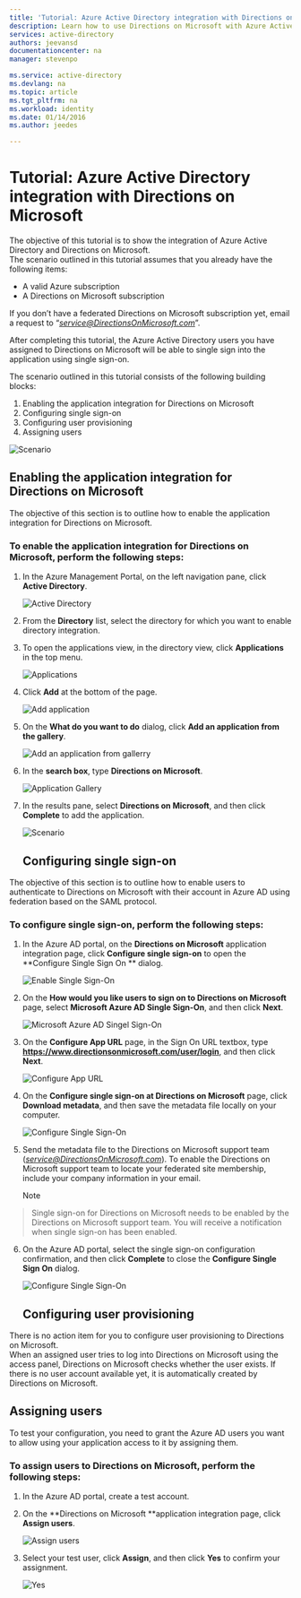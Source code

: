 ```yaml
---
title: 'Tutorial: Azure Active Directory integration with Directions on Microsoft | Microsoft Azure'
description: Learn how to use Directions on Microsoft with Azure Active Directory to enable single sign-on, automated provisioning, and more!
services: active-directory
authors: jeevansd
documentationcenter: na
manager: stevenpo

ms.service: active-directory
ms.devlang: na
ms.topic: article
ms.tgt_pltfrm: na
ms.workload: identity
ms.date: 01/14/2016
ms.author: jeedes

---
```

# Tutorial: Azure Active Directory integration with Directions on Microsoft
The objective of this tutorial is to show the integration of Azure Active Directory and Directions on Microsoft.  
The scenario outlined in this tutorial assumes that you already have the following items:

* A valid Azure subscription
* A Directions on Microsoft subscription

If you don’t have a federated Directions on Microsoft subscription yet, email a request to “*service@DirectionsOnMicrosoft.com*”.

After completing this tutorial, the Azure Active Directory users you have assigned to Directions on Microsoft will be able to single sign into the application using single sign-on.

The scenario outlined in this tutorial consists of the following building blocks:

1. Enabling the application integration for Directions on Microsoft
2. Configuring single sign-on
3. Configuring user provisioning
4. Assigning users

![Scenario](./media/active-directory-saas-directions-microsoft-tutorial/IC786877.png "Scenario")

## Enabling the application integration for Directions on Microsoft
The objective of this section is to outline how to enable the application integration for Directions on Microsoft.

### To enable the application integration for Directions on Microsoft, perform the following steps:
1. In the Azure Management Portal, on the left navigation pane, click **Active Directory**.

   ![Active Directory](./media/active-directory-saas-directions-microsoft-tutorial/IC700993.png "Active Directory")

2. From the **Directory** list, select the directory for which you want to enable directory integration.

3. To open the applications view, in the directory view, click **Applications** in the top menu.

   ![Applications](./media/active-directory-saas-directions-microsoft-tutorial/IC700994.png "Applications")

4. Click **Add** at the bottom of the page.

   ![Add application](./media/active-directory-saas-directions-microsoft-tutorial/IC749321.png "Add application")

5. On the **What do you want to do** dialog, click **Add an application from the gallery**.

   ![Add an application from gallerry](./media/active-directory-saas-directions-microsoft-tutorial/IC749322.png "Add an application from gallerry")

6. In the **search box**, type **Directions on Microsoft**.

   ![Application Gallery](./media/active-directory-saas-directions-microsoft-tutorial/IC786878.png "Application Gallery")

7. In the results pane, select **Directions on Microsoft**, and then click **Complete** to add the application.

   ![Scenario](./media/active-directory-saas-directions-microsoft-tutorial/IC793922.png "Scenario")

   ## Configuring single sign-on

The objective of this section is to outline how to enable users to authenticate to Directions on Microsoft with their account in Azure AD using federation based on the SAML protocol.

### To configure single sign-on, perform the following steps:
1. In the Azure AD portal, on the **Directions on Microsoft** application integration page, click **Configure single sign-on** to open the **Configure Single Sign On ** dialog.

   ![Enable Single Sign-On](./media/active-directory-saas-directions-microsoft-tutorial/IC786879.png "Enable Single Sign-On")

2. On the **How would you like users to sign on to Directions on Microsoft** page, select **Microsoft Azure AD Single Sign-On**, and then click **Next**.

   ![Microsoft Azure AD Singel Sign-On](./media/active-directory-saas-directions-microsoft-tutorial/IC786880.png "Microsoft Azure AD Singel Sign-On")

3. On the **Configure App URL** page, in the Sign On URL textbox, type **https://www.directionsonmicrosoft.com/user/login**, and then click **Next**.

   ![Configure App URL](./media/active-directory-saas-directions-microsoft-tutorial/IC786881.png "Configure App URL")

4. On the **Configure single sign-on at Directions on Microsoft** page, click **Download metadata**, and then save the metadata file locally on your computer.

   ![Configure Single Sign-On](./media/active-directory-saas-directions-microsoft-tutorial/IC786882.png "Configure Single Sign-On")

5. Send the metadata file to the Directions on Microsoft support team (*service@DirectionsOnMicrosoft.com*). To enable the Directions on Microsoft support team to locate your federated site membership, include your company information in your email.

   > [!NOTE]
> Single sign-on for Directions on Microsoft needs to be enabled by the Directions on Microsoft support team.
> You will receive a notification when single sign-on has been enabled.
> 
6. On the Azure AD portal, select the single sign-on configuration confirmation, and then click **Complete** to close the **Configure Single Sign On** dialog.

   ![Configure Single Sign-On](./media/active-directory-saas-directions-microsoft-tutorial/IC786883.png "Configure Single Sign-On")

   ## Configuring user provisioning

There is no action item for you to configure user provisioning to Directions on Microsoft.  
When an assigned user tries to log into Directions on Microsoft using the access panel, Directions on Microsoft checks whether the user exists. If there is no user account available yet, it is automatically created by Directions on Microsoft.

## Assigning users
To test your configuration, you need to grant the Azure AD users you want to allow using your application access to it by assigning them.

### To assign users to Directions on Microsoft, perform the following steps:
1. In the Azure AD portal, create a test account.

2. On the **Directions on Microsoft **application integration page, click **Assign users**.

   ![Assign users](./media/active-directory-saas-directions-microsoft-tutorial/IC786884.png "Assign users")

3. Select your test user, click **Assign**, and then click **Yes** to confirm your assignment.

   ![Yes](./media/active-directory-saas-directions-microsoft-tutorial/IC767830.png "Yes")


